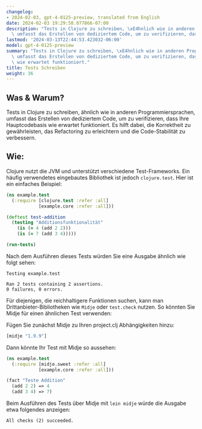 ```yaml
---
changelog:
- 2024-02-03, gpt-4-0125-preview, translated from English
date: 2024-02-03 19:29:58.077866-07:00
description: "Tests in Clojure zu schreiben, \xE4hnlich wie in anderen Programmiersprachen,\
  \ umfasst das Erstellen von dediziertem Code, um zu verifizieren, dass Ihre\u2026"
lastmod: '2024-03-13T22:44:53.423032-06:00'
model: gpt-4-0125-preview
summary: "Tests in Clojure zu schreiben, \xE4hnlich wie in anderen Programmiersprachen,\
  \ umfasst das Erstellen von dediziertem Code, um zu verifizieren, dass Ihre Hauptcodebasis\
  \ wie erwartet funktioniert."
title: Tests Schreiben
weight: 36
---
```


## Was & Warum?
Tests in Clojure zu schreiben, ähnlich wie in anderen Programmiersprachen, umfasst das Erstellen von dediziertem Code, um zu verifizieren, dass Ihre Hauptcodebasis wie erwartet funktioniert. Es hilft dabei, die Korrektheit zu gewährleisten, das Refactoring zu erleichtern und die Code-Stabilität zu verbessern.

## Wie:
Clojure nutzt die JVM und unterstützt verschiedene Test-Frameworks. Ein häufig verwendetes eingebautes Bibliothek ist jedoch `clojure.test`. Hier ist ein einfaches Beispiel:

```clojure
(ns example.test
  (:require [clojure.test :refer :all]
            [example.core :refer :all]))

(deftest test-addition
  (testing "Additionsfunktionalität"
    (is (= 4 (add 2 2)))
    (is (= 7 (add 3 4)))))

(run-tests)
```
Nach dem Ausführen dieses Tests würden Sie eine Ausgabe ähnlich wie folgt sehen:

```
Testing example.test

Ran 2 tests containing 2 assertions.
0 failures, 0 errors.
```

Für diejenigen, die reichhaltigere Funktionen suchen, kann man Drittanbieter-Bibliotheken wie `Midje` oder `test.check` nutzen. So könnten Sie Midje für einen ähnlichen Test verwenden:

Fügen Sie zunächst Midje zu Ihren project.clj Abhängigkeiten hinzu:
```clojure
[midje "1.9.9"]
```

Dann könnte Ihr Test mit Midje so aussehen:

```clojure
(ns example.test
  (:require [midje.sweet :refer :all]
            [example.core :refer :all]))

(fact "Teste Addition"
  (add 2 2) => 4
  (add 3 4) => 7)
```

Beim Ausführen des Tests über Midje mit `lein midje` würde die Ausgabe etwa folgendes anzeigen:

```
All checks (2) succeeded.
```
